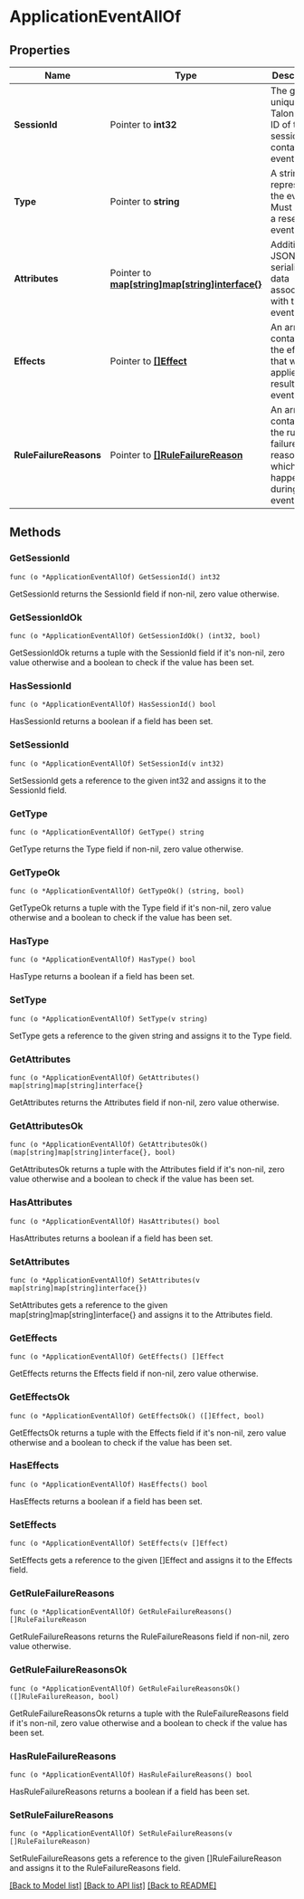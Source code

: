 # ApplicationEventAllOf

## Properties

Name | Type | Description | Notes
------------ | ------------- | ------------- | -------------
**SessionId** | Pointer to **int32** | The globally unique Talon.One ID of the session that contains this event. | [optional] 
**Type** | Pointer to **string** | A string representing the event. Must not be a reserved event name. | 
**Attributes** | Pointer to [**map[string]map[string]interface{}**](map[string]interface{}.md) | Additional JSON serialized data associated with the event. | 
**Effects** | Pointer to [**[]Effect**](Effect.md) | An array containing the effects that were applied as a result of this event. | 
**RuleFailureReasons** | Pointer to [**[]RuleFailureReason**](RuleFailureReason.md) | An array containing the rule failure reasons which happened during this event. | [optional] 

## Methods

### GetSessionId

`func (o *ApplicationEventAllOf) GetSessionId() int32`

GetSessionId returns the SessionId field if non-nil, zero value otherwise.

### GetSessionIdOk

`func (o *ApplicationEventAllOf) GetSessionIdOk() (int32, bool)`

GetSessionIdOk returns a tuple with the SessionId field if it's non-nil, zero value otherwise
and a boolean to check if the value has been set.

### HasSessionId

`func (o *ApplicationEventAllOf) HasSessionId() bool`

HasSessionId returns a boolean if a field has been set.

### SetSessionId

`func (o *ApplicationEventAllOf) SetSessionId(v int32)`

SetSessionId gets a reference to the given int32 and assigns it to the SessionId field.

### GetType

`func (o *ApplicationEventAllOf) GetType() string`

GetType returns the Type field if non-nil, zero value otherwise.

### GetTypeOk

`func (o *ApplicationEventAllOf) GetTypeOk() (string, bool)`

GetTypeOk returns a tuple with the Type field if it's non-nil, zero value otherwise
and a boolean to check if the value has been set.

### HasType

`func (o *ApplicationEventAllOf) HasType() bool`

HasType returns a boolean if a field has been set.

### SetType

`func (o *ApplicationEventAllOf) SetType(v string)`

SetType gets a reference to the given string and assigns it to the Type field.

### GetAttributes

`func (o *ApplicationEventAllOf) GetAttributes() map[string]map[string]interface{}`

GetAttributes returns the Attributes field if non-nil, zero value otherwise.

### GetAttributesOk

`func (o *ApplicationEventAllOf) GetAttributesOk() (map[string]map[string]interface{}, bool)`

GetAttributesOk returns a tuple with the Attributes field if it's non-nil, zero value otherwise
and a boolean to check if the value has been set.

### HasAttributes

`func (o *ApplicationEventAllOf) HasAttributes() bool`

HasAttributes returns a boolean if a field has been set.

### SetAttributes

`func (o *ApplicationEventAllOf) SetAttributes(v map[string]map[string]interface{})`

SetAttributes gets a reference to the given map[string]map[string]interface{} and assigns it to the Attributes field.

### GetEffects

`func (o *ApplicationEventAllOf) GetEffects() []Effect`

GetEffects returns the Effects field if non-nil, zero value otherwise.

### GetEffectsOk

`func (o *ApplicationEventAllOf) GetEffectsOk() ([]Effect, bool)`

GetEffectsOk returns a tuple with the Effects field if it's non-nil, zero value otherwise
and a boolean to check if the value has been set.

### HasEffects

`func (o *ApplicationEventAllOf) HasEffects() bool`

HasEffects returns a boolean if a field has been set.

### SetEffects

`func (o *ApplicationEventAllOf) SetEffects(v []Effect)`

SetEffects gets a reference to the given []Effect and assigns it to the Effects field.

### GetRuleFailureReasons

`func (o *ApplicationEventAllOf) GetRuleFailureReasons() []RuleFailureReason`

GetRuleFailureReasons returns the RuleFailureReasons field if non-nil, zero value otherwise.

### GetRuleFailureReasonsOk

`func (o *ApplicationEventAllOf) GetRuleFailureReasonsOk() ([]RuleFailureReason, bool)`

GetRuleFailureReasonsOk returns a tuple with the RuleFailureReasons field if it's non-nil, zero value otherwise
and a boolean to check if the value has been set.

### HasRuleFailureReasons

`func (o *ApplicationEventAllOf) HasRuleFailureReasons() bool`

HasRuleFailureReasons returns a boolean if a field has been set.

### SetRuleFailureReasons

`func (o *ApplicationEventAllOf) SetRuleFailureReasons(v []RuleFailureReason)`

SetRuleFailureReasons gets a reference to the given []RuleFailureReason and assigns it to the RuleFailureReasons field.


[[Back to Model list]](../README.md#documentation-for-models) [[Back to API list]](../README.md#documentation-for-api-endpoints) [[Back to README]](../README.md)


